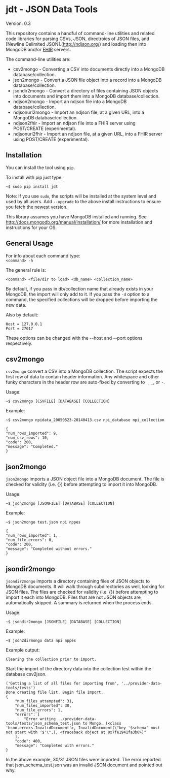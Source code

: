 jdt - JSON Data Tools
=====================

Version: 0.3

This repository contains a handful of command-line utilities and related code libraries for
parsing CSVs, JSON, directroies of JSON files, and [Newline Delimited JSON].(http://ndjson.org/) 
and loading then into MongoDB and/or [FHIR](https://www.hl7.org/fhir/) servers.


The command-line utilities are:

* csv2mongo           - Converting a CSV into documents directly into a MongoDB database/collection.
* json2mongo          - Convert a JSON file object into a record into a MongoDB database/collection.
* jsondir2mongo       - Convert a directory of files containing JSON objects into documents and import them into a MongoDB database/collection.
* ndjson2mongo        - Import an ndjson file into a MongoDB database/collection.
* ndjsonurl2mongo     - Import an ndjson file, at a given URL, into a MongoDB database/collection.
* ndjson2fhir         - Import an ndjson file into a FHIR server using POST/CREATE (experimental).
* ndjsonurl2fhir      - Import an ndjson file, at a given URL, into a FHIR server using POST/CREATE (experimental).

Installation
------------

You can install the tool using `pip`.

To install with pip just type:

    ~$ sudo pip install jdt

Note: If you use `sudo`, the scripts  will be installed at the
system level and used by all users. Add  `--upgrade` to the above
install instructions to ensure you fetch the newest version.

This library assumes you have MongoDB installed and running. See http://docs.mongodb.org/manual/installation/ for more installation and instructions for your OS.

General Usage
-------------

For info about each command type:
    
    `<command> -h`

The general rule is:

    <command> <file/dir to load> <db_name> <collection_name>

By default, if you pass in db/collection name that already exists in your MongoDB, the import will only add to it. If you pass the `-d` option to a command, the specified collections will be dropped before importing the new data.

Also by default:

    Host = 127.0.0.1
    Port = 27017
    
These options can be changed with the --host and --port options respectively.

csv2mongo
---------

`csv2mongo` convert a CSV into a MongoDB collection.  The script expects the first row of
data to contain header information. Any whitespace and other funky characters in the
header row are auto-fixed by converting to ` `, `_`, or `-`.

Usage:

    ~$ csv2mongo [CSVFILE] [DATABASE] [COLLECTION] 


Example:

    ~$ csv2mongo npidata_20050523-20140413.csv npi_database npi_collection

    {
    "num_rows_imported": 9, 
    "num_csv_rows": 10, 
    "code": 200, 
    "message": "Completed."
    }




json2mongo
----------

`json2mongo` imports a JSON object file into a MongoDB document. The file is checked
for validity (i.e. {}) before attempting to import it into MongoDB.


Usage:

    ~$ json2mongo [JSONFILE] [DATABASE] [COLLECTION] 

Example:


    ~$ json2mongo test.json npi nppes 
    
    {
    "num_rows_imported": 1, 
    "num_file_errors": 0, 
    "code": 200, 
    "message": "Completed without errors."
    }



jsondir2mongo
-------------


`jsondir2mongo` imports a directory containing files of JSON objects to MongoDB documents. It will walk through subdirectories as well, looking for JSON files. The files are checked for validity (i.e. {}) before attempting to import it each into MongoDB. Files that are not JSON objects are automatically skipped.  A summary is returned when the process ends.

Usage:

    ~$ jsondir2mongo [JSONFILE] [DATABASE] [COLLECTION]


Example:


    ~$ json2dirmongo data npi nppes 

Example output:


    Clearing the collection prior to import.

Start the import of the directory data into the collection test within the database csv2json.


    ('Getting a list of all files for importing from', '../provider-data-tools/tests')
    Done creating file list. Begin file import.
    {
        "num_files_attempted": 31, 
        "num_files_imported": 30, 
        "num_file_errors": 1, 
        "errors": [
            "Error writing ../provider-data-tools/tests/json_schema_test.json to Mongo. (<class 'bson.errors.InvalidDocument'>, InvalidDocument(\"key '$schema' must not start with '$'\",), <traceback object at 0x7fe1941fa3b0>)"
        ], 
        "code": 400, 
        "message": "Completed with errors."
    }



In the above example, 30/31 JSON files were imported. The error reported that json_schema_test.json was an invalid JSON document and pointed out why.
